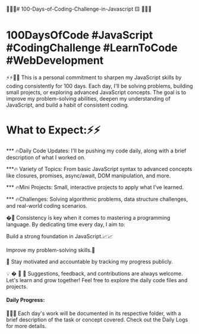 🎯🎯🎯# 100-Days-of-Coding-Challenge-in-Javascript 🟨 🧑‍💻📜
# 100DaysOfCode #JavaScript #CodingChallenge #LearnToCode #WebDevelopment
 ⚡⚡🧗‍♀️ This is a personal commitment to sharpen my JavaScript skills by coding consistently for 100 days.
 Each day, I'll be solving problems, building small projects, or exploring advanced JavaScript concepts. 
 The goal is to improve my problem-solving abilities, deepen my understanding of JavaScript, and build a habit of consistent coding.


# What to Expect:⚡⚡
*** 🔥Daily Code Updates: I'll be pushing my code daily, along with a brief description of what I worked on.

***🔥 Variety of Topics: From basic JavaScript syntax to advanced concepts like closures, promises, async/await, DOM manipulation, and more.

*** 🔥Mini Projects: Small, interactive projects to apply what I've learned.

*** 🔥Challenges: Solving algorithmic problems, data structure challenges, and real-world coding scenarios.

�🤝  Consistency is key when it comes to mastering a programming language. By dedicating time every day, I aim to:

Build a strong foundation in JavaScript.📈📈

Improve my problem-solving skills.🌟 

🤝 Stay motivated and accountable by tracking my progress publicly.

💡 � 🤝 🤝 Suggestions, feedback, and contributions are always welcome. Let's learn and grow together!
Feel free to explore the daily code files and projects.

####  Daily Progress:
📂📂📂 Each day's work will be documented in its respective folder, with a brief description of the task or concept covered. Check out the Daily Logs for more details.










